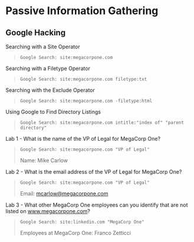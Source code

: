 # Passive Information Gathering

## Google Hacking

Searching with a Site Operator
>``` shell
>Google Search: site:megacorpone.com
>```

Searching with a Filetype Operator
>``` shell
>Google Search: site:megacorpone.com filetype:txt
>```

Searching with the Exclude Operator
>``` shell
>Google Search: site:megacorpone.com -filetype:html
>```

Using Google to Find Directory Listings
>``` shell
>Google Search: site:megacorpone.com intitle:"index of" "parent directory"
>```

Lab 1 - What is the name of the VP of Legal for MegaCorp One?
>``` shell
>Google Search: site:megacorpone.com "VP of Legal"
>```
>Name: Mike Carlow

Lab 2 - What is the email address of the VP of Legal for MegaCorp One?
>``` shell
>Google Search: site:megacorpone.com "VP of Legal"
>```
>Email: mcarlow@megacorpone.com 

Lab 3 - What other MegaCorp One employees can you identify that are not listed on www.megacorpone.com?
>``` shell
>Google Search: site:linkedin.com "MegaCorp One"
>```
>Employees at MegaCorp One: Franco Zetticci
